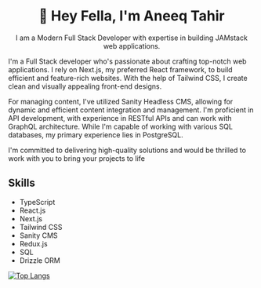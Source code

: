 <h1 align="center">👋 Hey Fella, I'm Aneeq Tahir</h1>

<p align="center">I am a Modern Full Stack Developer with expertise in building JAMstack web applications.</p>   

I'm a Full Stack developer who's passionate about crafting top-notch web applications. I rely on Next.js, my preferred React framework, to build efficient and feature-rich websites. With the help of Tailwind CSS, I create clean and visually appealing front-end designs.

For managing content, I've utilized Sanity Headless CMS, allowing for dynamic and efficient content integration and management. I'm proficient in API development, with experience in  RESTful APIs and can work with GraphQL architecture. While I'm capable of working with various SQL databases, my primary experience lies in PostgreSQL.

I'm committed to delivering high-quality solutions and would be thrilled to work with you to bring your projects to life

<h2>Skills</h2>

- TypeScript
- React.js
- Next.js
- Tailwind CSS
- Sanity CMS
- Redux.js
- SQL
- Drizzle ORM

[![Top Langs](https://github-readme-stats.vercel.app/api/top-langs/?username=Aneeq-Tahir&layout=donut&theme=onedark)](https://github.com/Aneeq-Tahir/github-readme-stats)
<!--
**Aneeq-Tahir/Aneeq-Tahir** is a ✨ _special_ ✨ repository because its `README.md` (this file) appears on your GitHub profile.

Here are some ideas to get you started:

- 🔭 I’m currently working on ...
- 🌱 I’m currently learning ...
- 👯 I’m looking to collaborate on ...
- 🤔 I’m looking for help with ...
- 💬 Ask me about ...
- 📫 How to reach me: ...
- 😄 Pronouns: ...
- ⚡ Fun fact: ...
-->
